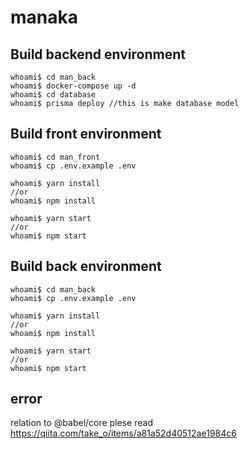 # manaka

## Build backend environment
```
whoami$ cd man_back
whoami$ docker-compose up -d
whoami$ cd database
whoami$ prisma deploy //this is make database model

```

## Build front environment
```
whoami$ cd man_front
whoami$ cp .env.example .env

whoami$ yarn install
//or
whoami$ npm install

whoami$ yarn start
//or
whoami$ npm start
```

## Build back environment
```
whoami$ cd man_back
whoami$ cp .env.example .env

whoami$ yarn install
//or
whoami$ npm install

whoami$ yarn start
//or
whoami$ npm start
```

## error 
relation to @babel/core
plese read https://qiita.com/take_o/items/a81a52d40512ae1984c6
